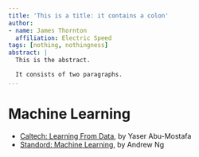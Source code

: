 ```yaml
---
title: 'This is a title: it contains a colon'
author: 
- name: James Thornton
  affiliation: Electric Speed
tags: [nothing, nothingness]
abstract: |
  This is the abstract.

  It consists of two paragraphs.
...
```



# Machine Learning

* [Caltech: Learning From Data](http://work.caltech.edu/lectures.html), by Yaser Abu-Mostafa
* [Standord: Machine Learning](http://see.stanford.edu/see/courseInfo.aspx?coll=348ca38a-3a6d-4052-937d-cb017338d7b1), by Andrew Ng 


